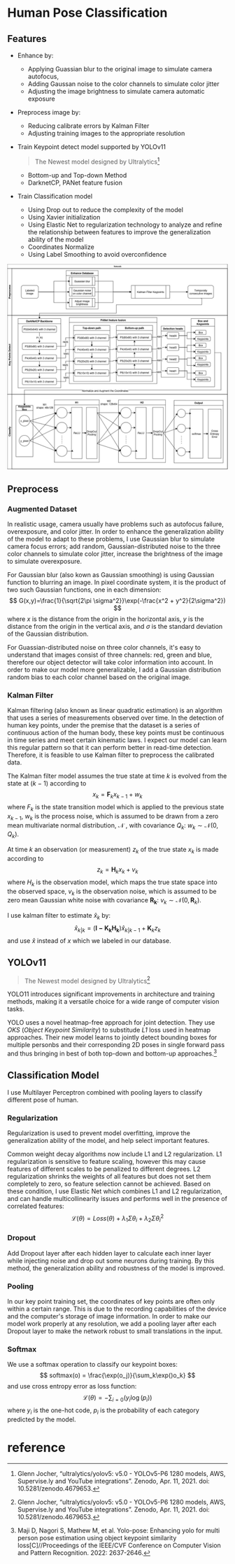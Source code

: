 # Human Pose Classification

## Features

- Enhance by:

  - Applying Guassian blur to the original image to simulate camera autofocus, 
  - Adding Gaussan noise to the color channels to simulate color jitter
  - Adjusting the image brightness to simulate camera automatic exposure

- Preprocess image by:

  - Reducing calibrate errors by Kalman Filter
  - Adjusting training images to the appropriate resolution

- Train Keypoint detect model supported by YOLOv11

  >  The Newest model designed by Ultralytics[^1]

  - Bottom-up and Top-down Method
  - DarknetCP, PANet feature fusion

- Train Classification model

  - Using Drop out to reduce the complexity of the model
  - Using Xavier initialization
  - Using Elastic Net to regularization technology to analyze and refine the relationship between features to improve the generalization ability of the model
  - Coordinates Normalize
  - Using Label Smoothing to avoid overconfidence

![Net Design](./pic/NetDesign.jpg)

## Preprocess

### Augmented Dataset

  In realistic usage, camera usually have problems such as autofocus failure, overexposure, and color jitter. In order to enhance the generalization ability of the model to adapt to these problems, I use Gaussian blur to simulate camera focus errors; add random, Gaussian-distributed noise to the three color channels to simulate color jitter, increase the brightness of the image to simulate overexposure.

  For Gaussian blur (also kown as Gaussian smoothing) is using Gaussian function to blurring an image. In pixel coordinate system, it is the product of two such Gaussian functions, one in each dimension:
$$
G(x,y)=\frac{1}{\sqrt{2\pi \sigma^2}}\exp(-\frac{x^2 + y^2}{2\sigma^2})
$$
where *x* is the distance from the origin in the horizontal axis, *y* is the distance from the origin in the vertical axis, and $\sigma$ is the standard deviation of the Gaussian distribution.

  For Guassian-distributed noise on three color channels, it's easy to understand that images consist of three channels: red, green and blue, therefore our object detector will take color information into account. In order to make our model more generalizable, I add a Gaussian distribution random bias to each color channel based on the original image.

### Kalman Filter

  Kalman filtering (also known as linear quadratic estimation) is an algorithm that uses a series of measurements observed over time. In the detection of human key points, under the premise that the dataset is a series of continuous action of the human body, these key points must be continuous in time series and meet certain kinematic laws. I expect our model can learn this regular pattern so that it can perform better in read-time detection. Therefore, it is feasible to use Kalman filter to preprocess the calibrated data.

  The Kalman filter model assumes the true state at time *k* is evolved from the state at (*k* − 1) according to
$$
x_k = \mathbf{F}_k x_{k-1} + w_k
$$
where $F_k$ is the state transition model which is applied to the previous state $x_{k-1}$, $w_k$ is the process noise, which is assumed to be drawn from a zero mean multivariate normal distribution, $\mathcal{N}$ , with covariance $Q_k$: $w_k \sim \mathcal{N}(0, Q_k)$.

  At time *k* an observation (or measurement) $z_k$ of the true state $x_k$ is made according to
$$
z_k = \mathbf{H}_kx_k + v_k
$$
where $H_k$ is the observation model, which maps the true state space into the observed space, $v_k$ is the observation noise, which is assumed to be zero mean Gaussian white noise with covariance $\mathbf{R_k}:\ v_k \sim \mathcal{N}(0, \mathbf{R}_k)$.

  I use kalman filter to estimate $\hat{x}_k$ by:
$$
\hat{x}_{k|k} = (\mathbf{I-\mathbf{K}_k\mathbf{H}_k})\hat{x}_{k|k-1} + \mathbf{K}_kz_k
$$
and use $\hat{x}$ instead of $x$ which we labeled in our database.

## YOLOv11

>  The Newest model designed by Ultralytics[^1]

  YOLO11 introduces significant improvements in architecture and training  methods, making it a versatile choice for a wide range of computer vision tasks.

  YOLO uses a novel heatmap-free approach for joint detection. They use *OKS* (*Object Keypoint Similarity*) to substitude *L1* loss used in heatmap approaches. Their new model learns to jointly detect bounding boxes for multiple personbs and their corresponding 2D poses in single forward pass and thus bringing in best of both top-down and bottom-up approaches.[^2]

## Classification Model

I use Multilayer Perceptron combined with pooling layers to classify different pose of human.

### Regularization

  Regularization is used to prevent model overfitting, improve the generalization ability of the model, and help select important features.

  Common weight decay algorithms now include L1 and L2 regularization. L1 regularization is sensitive to feature scaling, however this may cause features of different scales to be penalized to different degrees. L2 regularization shrinks the weights of all features but does not set them completely to zero, so feature selection cannot be achieved. Based on these condition, I use Elastic Net which combines L1 and L2 regularization, and can handle multicollinearity issues and performs well in the presence of correlated features:
$$
\mathcal{L}(\theta) = Loss(\theta) + \lambda_1\Sigma \theta_i + \lambda_2\Sigma\theta_i^2
$$

### Dropout

  Add Dropout layer after each hidden layer to calculate each inner layer while injecting noise and drop out some neurons during training. By this method, the generalization ability and robustness of the model is improved.

### Pooling

  In our key point training set, the coordinates of key points are often only within a certain range. This is due to the recording capabilities of the device and the computer's storage of image information. In order to make our model work properly at any resolution, we add a pooling layer after each Dropout layer to make the network robust to small translations in the input.

### Softmax

  We use a softmax operation to classify our keypoint boxes:
$$
softmax(o) = \frac{\exp(o_j)}{\sum_k\exp()o_k}
$$
and use cross entropy error as loss function:
$$
\mathcal{L}(\theta)=-\sum_{i=0}(y_i\log(p_i))
$$
where $y_i$ is the one-hot code, $p_i$ is the probability of each category predicted by the model.



# reference

[^1]:Glenn Jocher, “ultralytics/yolov5: v5.0 - YOLOv5-P6 1280 models, AWS, Supervise.ly and YouTube integrations”. Zenodo, Apr. 11, 2021. doi: 10.5281/zenodo.4679653.
[^2]: Maji D, Nagori S, Mathew M, et al. Yolo-pose: Enhancing yolo for multi  person pose estimation using object keypoint similarity  loss[C]//Proceedings of the IEEE/CVF Conference on Computer Vision and  Pattern Recognition. 2022: 2637-2646.
